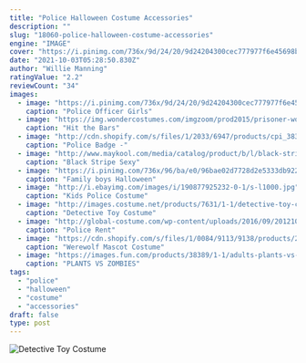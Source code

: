 ```yaml
---
title: "Police Halloween Costume Accessories"
description: ""
slug: "18060-police-halloween-costume-accessories"
engine: "IMAGE"
cover: "https://i.pinimg.com/736x/9d/24/20/9d24204300cec777977f6e45698b5568--police-costumes-cop-costume.jpg"
date: "2021-10-03T05:28:50.830Z"
author: "Willie Manning"
ratingValue: "2.2"
reviewCount: "34"
images:
  - image: "https://i.pinimg.com/736x/9d/24/20/9d24204300cec777977f6e45698b5568--police-costumes-cop-costume.jpg"
    caption: "Police Officer Girls"
  - image: "https://img.wondercostumes.com/imgzoom/prod2015/prisoner-womens-dress.jpg"
    caption: "Hit the Bars"
  - image: "http://cdn.shopify.com/s/files/1/2033/6947/products/cpi_38393_xlarge_07e04640-cde3-43e9-97f3-b431cd7182fc_grande.jpg?v=1495755246"
    caption: "Police Badge -"
  - image: "http://www.maykool.com/media/catalog/product/b/l/black-stripe-sexy-prisoner-costume-028425.jpg"
    caption: "Black Stripe Sexy"
  - image: "https://i.pinimg.com/736x/96/ba/e0/96bae02d7728d2e5333db922d2393dc3--boy-halloween-halloween-ideas.jpg"
    caption: "Family boys Halloween"
  - image: "http://i.ebayimg.com/images/i/190877925232-0-1/s-l1000.jpg"
    caption: "Kids Police Costume"
  - image: "http://images.costume.net/products/7631/1-1/detective-toy-costume-gun.jpg"
    caption: "Detective Toy Costume"
  - image: "http://global-costume.com/wp-content/uploads/2016/09/20121024_153632.jpg"
    caption: "Police Rent"
  - image: "https://cdn.shopify.com/s/files/1/0084/9113/9138/products/29211_1200x1721.jpg?v=1555013045"
    caption: "Werewolf Mascot Costume"
  - image: "https://images.fun.com/products/38389/1-1/adults-plants-vs-zombies-zombie-costume.jpg"
    caption: "PLANTS VS ZOMBIES"
tags:
  - "police"
  - "halloween"
  - "costume"
  - "accessories"
draft: false
type: post
---
```



![Detective Toy Costume](http://images.costume.net/products/7631/1-1/detective-toy-costume-gun.jpg "Detective Toy Costume")


<!--inArticleAds-->

<!--galleryOne-->


<!--inArticleAds-->

<!--galleryTwo-->


<!--galleryThree-->


